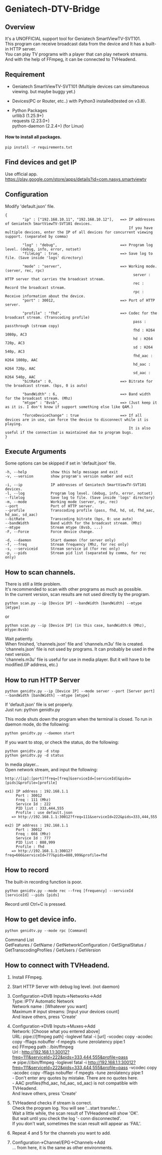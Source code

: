# Geniatech-DTV-Bridge

## Overview
It's a UNOFFICIAL support tool for Geniatech SmartViewTV-SVT101.   
This program can receive broadcast data from the device and It has a built-in HTTP server.   
You can play TV programs with a player that can play network streams.   
And with the help of FFmpeg, it can be connected to TVHeadend.   


## Requirement
 - Geniatech SmartViewTV-SVT101 (Multiple devices can simultaneous viewing. but maybe buggy yet.)
 - Devices(PC or Router, etc..) with Python3 installed(tested on v3.8).

 - Python Packages   
   urllib3 (1.25.9+)   
   requests (2.23.0+)   
   python-daemon (2.2.4+) (for Linux)   

  #### How to install all packages.   
   ```
   pip install -r requirements.txt   
   ```


## Find devices and get IP

Use official app.   
https://play.google.com/store/apps/details?id=com.nasys.smartviewtv



## Configuration
Modify 'default.json' file.
```
{
        "ip" : ["192.168.10.11", "192.168.10.12"],   ==> IP addresses of Geniatech SmartViewTV-SVT101 devices.
                                                         If you have multiple devices, enter the IP of all devices for concurrent viewing support. (separated by comma)

        "log" : "debug",                             ==> Program log level. (debug, info, error, notset)
        "fileLog" : true,                            ==> Save log to file. (Save inside 'logs' directory)

        "mode" : "server",                           ==> Working mode. (server, rec, rpc)
                                                           server : HTTP server that carries the broadcast stream.
                                                           rec : Record the broadcast stream.
                                                           rpc : Receive information about the device.
        "port" : 30012,                              ==> Port of HTTP server.

        "profile" : "fhd",                           ==> Codec for the broadcast stream. (Transcoding profile)
                                                           pass : passthrough (stream copy)
                                                           fhd : H264 1080p, AC3
                                                           hd : H264 720p, AC3
                                                           sd : H264 540p, AC3
                                                           fhd_aac : H264 1080p, AAC
                                                           hd_aac : H264 720p, AAC
                                                           sd_aac : H264 540p, AAC
        "bitRate" : 0,                               ==> Bitrate for the broadcast stream. (bps, 0 is auto)

        "bandWidth" : 6,                             ==> Band width for the broadcast stream. (Mhz)
        "mtype" : "8vsb",                            ==> (Just keep it as it is. I don't know if support something else like QAM.)

        "forceDeviceChange" : true                   ==> If all devices are in use, can force the device to disconnect while it is playing.
                                                         It is also useful if the connection is maintained due to program bugs.
}
```

## Execute Arguments
  Some options can be skipped if set in 'default.json' file.
  ```
  -h, --help           show this help message and exit
  -v, --version        show program's version number and exit

  -i, --ip             IP addresses of Geniatech SmartViewTV-SVT101 devices.
  -l, --log            Program log level. (debug, info, error, notset)
  --filelog            Save log to file. (Save inside 'logs' directory)
  -m, --mode           Working mode (server, rpc, rec)
  --port               Port of HTTP server.
  --profile            Transcoding profile (pass, fhd, hd, sd, fhd_aac, hd_aac, sd_aac)
  --bitRate            Transcoding bitrate (bps, 0: use auto)
  --bandWidth          Band width for the broadcast stream. (Mhz)
  --mtype              Stream mtype (8vsb, ...)
  -F, --Force          Force device change.

  -d, --daemon         Start daemon (for server only)
  -f, --freq           Stream frequency (Mhz, for rec only)
  -s, --serviceid      Stream service id (for rec only)
  -p, --pids           Stream pid list (separated by comma, for rec only)
  ```



## How to scan channels.
  There is still a little problem.   
  It's recommended to scan with other programs as much as possible.   
  In the current version, scan results are not used directly by the program.

  ```
  python scan.py --ip [Device IP] --bandWidth [bandWidth] --mtype [mtype]
  ```
  or
  ```
  python scan.py --ip [Device IP] (in this case, bandWidth:6 (Mhz), mtype:8vsb)
  ```


  Wait patiently.   
  When finished, 'channels.json' file and 'channels.m3u' file is created.   
  'channels.json' file is not used by programs. It can probably be used in the next version.   
  'channels.m3u' file is useful for use in media player. But it will have to be modified.(IP address, etc.)   



## How to run HTTP Server
  ```
  python genidtv.py --ip [Device IP] --mode server --port [Server port] --bandWidth [bandWidth] --mtype [mtype]
  ```

  If 'default.json' file is set properly.   
  Just run: python genidtv.py   
   
  This mode shuts down the program when the terminal is closed. To run in daemon mode, do the following:   
  ```
  python genidtv.py --daemon start
  ```
  
  If you want to stop, or check the status, do the following:   
  ```
  python genidtv.py -d stop
  python genidtv.py -d status
  ```
  
  In media player...   
  Open network stream, and input the following:
  ```
  http://[ip]:[port]?freq=[freq]&serviceId=[serviceId]&pids=[pids]&profile=[profile]
  ```
  ```
  ex1) IP address : 192.168.1.1
       Port : 30012
       Freq : 111 (Mhz)
       Service Id : 222
       PID list : 333,444,555
       Profile : use default.json
     => http://192.168.1.1:30012?freq=111&serviceId=222&pids=333,444,555
  ```
  ```
  ex2) IP address : 192.168.1.1
       Port : 30012
       Freq : 666 (Mhz)
       Service Id : 777
       PID list : 888,999
       Profile : fhd
     => http://192.168.1.1:30012?freq=666&serviceId=777&pids=888,999&profile=fhd
  ```


## How to record
  The built-in recording function is poor.

  ```
  python genidtv.py --mode rec --freq [frequency] --serviceId [serviceId] --pids [pids]
  ```

  Record until Ctrl+C is pressed.



## How to get device info.
  ```
  python genidtv.py --mode rpc [Command]
  ```
  Command List   
  GetFeatures / GetName / GetNetworkConfiguration / GetSignalStatus / GetTranscodingProfiles / GetUsers / GetVersion



## How to connect with TVHeadend.

1. Install FFmpeg.   
2. Start HTTP Server with debug log level. (not daemon)   
   
3. Configuration->DVB Inputs->Networks->Add   
    Type: IPTV Automatic Network   
    Network name : [Whatever you want]   
    Maximum # input streams: [Input your devices count]   
    And leave others, press 'Create'   
   
4. Configuration->DVB Inputs->Muxes->Add   
    Network: [Choose what you entered above]   
    URL: pipe://[ffmpeg path] -loglevel fatal -i [url] -vcodec copy -acodec copy -fflags nobuffer -f mpegts -tune zerolatency pipe:1   
       ex) FFmpeg path : /bin/ffmpeg   
           Url : http://192.168.1.1:30012?freq=111&serviceId=222&pids=333,444,555&profile=pass   
         => pipe:///bin/ffmpeg -loglevel fatal -i http://192.168.1.1:30012?freq=111&serviceId=222&pids=333,444,555&profile=pass -vcodec copy -acodec copy -fflags nobuffer -f mpegts -tune zerolatency pipe:1   
       - Don't enter any quotes by mistake. There are no quotes here.   
       - AAC profiles(fhd_aac, hd_aac, sd_aac) is not compatible with TVHeadend.   
    And leave others, press 'Create'   
   
5. TVHeadend checks if stream is correct.   
   Check the program log. You will see '...start transfer..'.   
   Wait a little while, the scan result of TVHeadend will show 'OK'.   
   But wait until you check the log '- conn disconnected'.   
   If you don't wait, sometimes the scan result will appear as 'FAIL'.   
   
6. Repeat 4 and 5 for the channels you want to add.   
   
7. Configuration->Channel/EPG->Channels->Add   
   ... from here, it is the same as other environments.   
